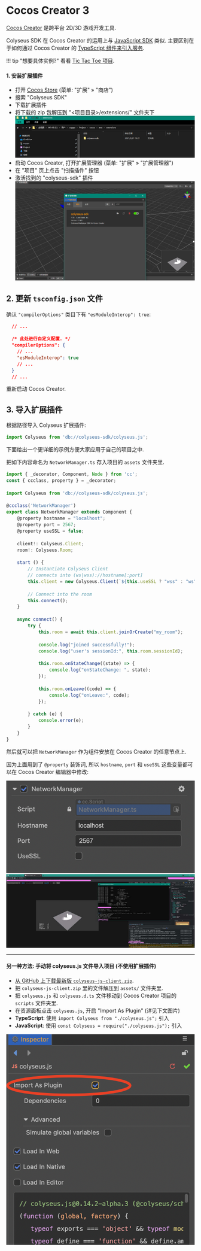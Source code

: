 # Cocos Creator 3

[Cocos Creator](https://cocos.com/creator) 是跨平台 2D/3D 游戏开发工具.

Colyseus SDK 在 Cocos Creator 的运用上与 [JavaScript SDK](https://docs.colyseus.io/getting-started/javascript-client/) 类似. 主要区别在于如何通过 Cocos Creator 的 [TypeScript 组件来引入服务](https://docs.colyseus.io/colyseus/getting-started/cocos-creator/#importing-from-the-extension).

!!! tip "想要具体实例?"
    看看 [Tic Tac Toe 项目](https://github.com/colyseus/cocos-demo-tictactoe).

#### 1. 安装扩展插件

- 打开 [Cocos Store](https://store.cocos.com/app/en/detail/2937/) (菜单: "扩展" &raquo; "商店")
- 搜索 "Colyseus SDK"
- 下载扩展插件
- 将下载的 zip 包解压到 "<项目目录>/extensions/" 文件夹下
  ![extensions folder](extensions_folder.png)
- 启动 Cocos Creator, 打开扩展管理器 (菜单: "扩展" » "扩展管理器")
- 在 "项目" 页上点击 "扫描插件" 按钮
- 激活找到的 "colyseus-sdk" 插件
  ![enable plugin.png](enable_plugin.png)


## 2. 更新 `tsconfig.json` 文件

确认 `"compilerOptions"` 类目下有 `"esModuleInterop": true`:

```json
  // ...

  /* 此处进行自定义配置. */
  "compilerOptions": {
    // ...
    "esModuleInterop": true
    // ...
  }
  // ...
```

重新启动 Cocos Creator.

## 3. 导入扩展插件

根据路径导入 Colyseus 扩展插件:

```typescript
import Colyseus from 'db://colyseus-sdk/colyseus.js';
```

下面给出一个更详细的示例方便大家应用于自己的项目之中.

把如下内容命名为 `NetworkManager.ts` 存入项目的 `assets` 文件夹里.

```typescript
import { _decorator, Component, Node } from 'cc';
const { ccclass, property } = _decorator;

import Colyseus from 'db://colyseus-sdk/colyseus.js';

@ccclass('NetworkManager')
export class NetworkManager extends Component {
    @property hostname = "localhost";
    @property port = 2567;
    @property useSSL = false;

    client!: Colyseus.Client;
    room!: Colyseus.Room;

    start () {
        // Instantiate Colyseus Client
        // connects into (ws|wss)://hostname[:port]
        this.client = new Colyseus.Client(`${this.useSSL ? "wss" : "ws"}://${this.hostname}${([443, 80].includes(this.port) || this.useSSL) ? "" : `:${this.port}`}`);

        // Connect into the room
        this.connect();
    }

    async connect() {
        try {
            this.room = await this.client.joinOrCreate("my_room");

            console.log("joined successfully!");
            console.log("user's sessionId:", this.room.sessionId);

            this.room.onStateChange((state) => {
                console.log("onStateChange: ", state);
            });

            this.room.onLeave((code) => {
                console.log("onLeave:", code);
            });

        } catch (e) {
            console.error(e);
        }
    }
}
```

然后就可以把 `NetworkManager` 作为组件安放在 Cocos Creator 的任意节点上.

因为上面用到了 `@property` 装饰词, 所以 `hostname`, `port` 和 `useSSL` 这些变量都可以在 Cocos Creator 编辑器中修改:

![Colyseus SDK on TypeScript Component](cocos-creator-component.png)
![login](logged_in.jpg)


----

#### 另一种方法: 手动将 colyseus.js 文件导入项目 (不使用扩展插件)

- [从 GitHub 上下载最新版 `colyseus-js-client.zip`](https://github.com/colyseus/colyseus.js/releases).
- 把 `colyseus-js-client.zip` 里的文件解压到 `assets/` 文件夹里.
- 把 `colyseus.js` 和 `colyseus.d.ts` 文件移动到 Cocos Creator 项目的 `scripts` 文件夹里.
- 在资源面板点击 `colyseus.js`, 开启 "Import As Plugin" (详见下文图片)
- **TypeScript**: 使用 `import Colyseus from "./colyseus.js";` 引入
- **JavaScript**: 使用 `const Colyseus = require("./colyseus.js");` 引入

![Import as plugin](cocos-creator-import-as-plugin.png)
